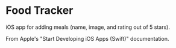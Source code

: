 # Food Tracker
iOS app for adding meals (name, image, and rating out of 5 stars).

From Apple's "Start Developing iOS Apps (Swift)" documentation.
